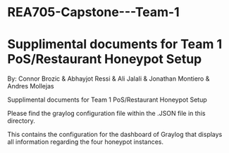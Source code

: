 # REA705-Capstone---Team-1
# Supplimental documents for Team 1 PoS/Restaurant Honeypot Setup
By: Connor Brozic & Abhayjot Ressi & Ali Jalali & Jonathan Montiero & Andres Mollejas


Supplimental documents for Team 1 PoS/Restaurant Honeypot Setup


Please find the graylog configuration file within the .JSON file in this directory.


This contains the configuration for the dashboard of Graylog that displays all information regarding the four honeypot instances.
